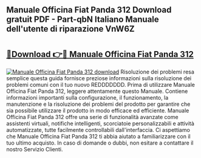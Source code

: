 ## Manuale Officina Fiat Panda 312 Download gratuit PDF - Part-qbN Italiano Manuale dell'utente di riparazione VnW6Z

# <h2><a href="http://dfb62z9.blite.top/?on=Manuale+Officina+Fiat+Panda+312">🔗Download 👉🔴 Manuale Officina Fiat Panda 312</a></h2>

[![Manuale Officina Fiat Panda 312 download](https://i.imgur.com/lujVjoI.png)](http://dfb62z9.blite.top/?on=Manuale+Officina+Fiat+Panda+312)
Risoluzione dei problemi resa semplice questa guida fornisce preziose informazioni sulla risoluzione dei problemi comuni con il tuo nuovo REDDDDDDD. Prima di utilizzare Manuale Officina Fiat Panda 312, leggere attentamente questo Manuale. Contiene informazioni importanti sulla configurazione, il funzionamento, la manutenzione e la risoluzione dei problemi del prodotto per garantire che sia possibile utilizzare il prodotto in modo efficace ed efficiente. Manuale Officina Fiat Panda 312 offre una serie di funzionalità avanzate come assistenti virtuali, notifiche intelligenti, scorciatoie personalizzabili e attività automatizzate, tutte facilmente controllabili dall'interfaccia. Ci aspettiamo che Manuale Officina Fiat Panda 312 ti abbia aiutato a familiarizzare con il tuo ultimo acquisto. In caso di domande o dubbi, non esitare a contattare il nostro Servizio Clienti.
